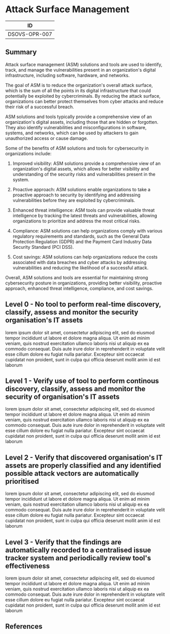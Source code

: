 # Attack Surface Management

| ID            |
| ------------- |
| DSOVS-OPR-007 |

## Summary

Attack surface management (ASM) solutions and tools are used to identify, track, and manage the vulnerabilities present in an organization's digital infrastructure, including software, hardware, and networks.

The goal of ASM is to reduce the organization's overall attack surface, which is the sum of all the points in its digital infrastructure that could potentially be exploited by cybercriminals. By reducing the attack surface, organizations can better protect themselves from cyber attacks and reduce their risk of a successful breach.

ASM solutions and tools typically provide a comprehensive view of an organization's digital assets, including those that are hidden or forgotten. They also identify vulnerabilities and misconfigurations in software, systems, and networks, which can be used by attackers to gain unauthorized access or cause damage.

Some of the benefits of ASM solutions and tools for cybersecurity in organizations include:

1. Improved visibility: ASM solutions provide a comprehensive view of an organization's digital assets, which allows for better visibility and understanding of the security risks and vulnerabilities present in the system.

2. Proactive approach: ASM solutions enable organizations to take a proactive approach to security by identifying and addressing vulnerabilities before they are exploited by cybercriminals.

3. Enhanced threat intelligence: ASM tools can provide valuable threat intelligence by tracking the latest threats and vulnerabilities, allowing organizations to prioritize and address the most critical risks.

4. Compliance: ASM solutions can help organizations comply with various regulatory requirements and standards, such as the General Data Protection Regulation (GDPR) and the Payment Card Industry Data Security Standard (PCI DSS).

5. Cost savings: ASM solutions can help organizations reduce the costs associated with data breaches and cyber attacks by addressing vulnerabilities and reducing the likelihood of a successful attack.

Overall, ASM solutions and tools are essential for maintaining strong cybersecurity posture in organizations, providing better visibility, proactive approach, enhanced threat intelligence, compliance, and cost savings.

## Level 0 - No tool to perform real-time discovery, classify, assess and monitor the security organisation's IT assets

lorem ipsum dolor sit amet, consectetur adipiscing elit, sed do eiusmod tempor incididunt ut labore et dolore magna aliqua. Ut enim ad minim veniam, quis nostrud exercitation ullamco laboris nisi ut aliquip ex ea commodo consequat. Duis aute irure dolor in reprehenderit in voluptate velit esse cillum dolore eu fugiat nulla pariatur. Excepteur sint occaecat cupidatat non proident, sunt in culpa qui officia deserunt mollit anim id est laborum

## Level 1 - Verify use of tool to perform continous discovery, classify, assess and monitor the security of organisation's IT assets

lorem ipsum dolor sit amet, consectetur adipiscing elit, sed do eiusmod tempor incididunt ut labore et dolore magna aliqua. Ut enim ad minim veniam, quis nostrud exercitation ullamco laboris nisi ut aliquip ex ea commodo consequat. Duis aute irure dolor in reprehenderit in voluptate velit esse cillum dolore eu fugiat nulla pariatur. Excepteur sint occaecat cupidatat non proident, sunt in culpa qui officia deserunt mollit anim id est laborum

## Level 2 - Verify that discovered organisation's IT assets are properly classified and any identified possible attack vectors are automatically prioritised

lorem ipsum dolor sit amet, consectetur adipiscing elit, sed do eiusmod tempor incididunt ut labore et dolore magna aliqua. Ut enim ad minim veniam, quis nostrud exercitation ullamco laboris nisi ut aliquip ex ea commodo consequat. Duis aute irure dolor in reprehenderit in voluptate velit esse cillum dolore eu fugiat nulla pariatur. Excepteur sint occaecat cupidatat non proident, sunt in culpa qui officia deserunt mollit anim id est laborum

## Level 3 - Verify that the findings are automatically recorded to a centralised issue tracker system and periodically review tool's effectiveness

lorem ipsum dolor sit amet, consectetur adipiscing elit, sed do eiusmod tempor incididunt ut labore et dolore magna aliqua. Ut enim ad minim veniam, quis nostrud exercitation ullamco laboris nisi ut aliquip ex ea commodo consequat. Duis aute irure dolor in reprehenderit in voluptate velit esse cillum dolore eu fugiat nulla pariatur. Excepteur sint occaecat cupidatat non proident, sunt in culpa qui officia deserunt mollit anim id est laborum

## References
